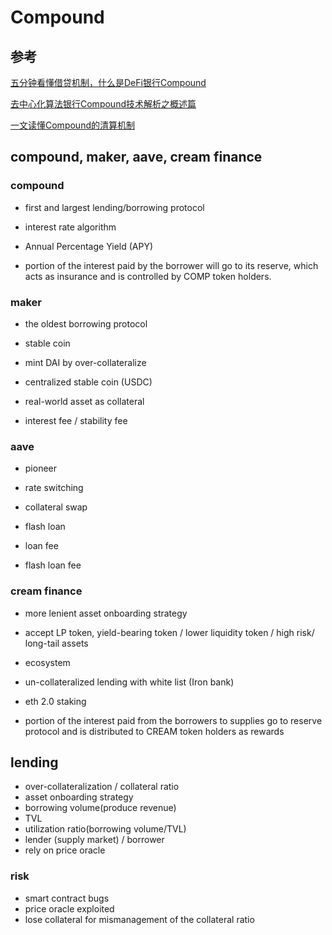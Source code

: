 # Compound

## 参考

[五分钟看懂借贷机制，什么是DeFi银行Compound](https://www.wwsww.cn/btbzixun/2068.html)

[去中心化算法银行Compound技术解析之概述篇](https://zhuanlan.zhihu.com/p/114319666)

[一文读懂Compound的清算机制](https://mzh1.com/762.html)

## compound, maker, aave, cream finance

### compound
* first and largest lending/borrowing protocol 
* interest rate algorithm 
* Annual Percentage Yield (APY)

* portion of the interest paid by the borrower will go to its reserve, which acts as insurance and is controlled by COMP token holders.

### maker
* the oldest borrowing protocol
* stable coin  
* mint DAI by over-collateralize
* centralized stable coin (USDC) 
* real-world asset as collateral

* interest fee / stability fee

### aave
* pioneer
* rate switching
* collateral swap
* flash loan

* loan fee
* flash loan fee

### cream finance
* more lenient asset onboarding strategy
* accept LP token, yield-bearing token / lower liquidity token / high risk/ long-tail assets
* ecosystem
* un-collateralized lending with white list (Iron bank)
* eth 2.0 staking

* portion of the interest paid from the borrowers to supplies go to reserve protocol and is distributed to  CREAM token holders as rewards

## lending
* over-collateralization / collateral ratio
* asset onboarding strategy
* borrowing volume(produce revenue)
* TVL
* utilization ratio(borrowing volume/TVL)
* lender (supply market) / borrower
* rely on price oracle

### risk
* smart contract bugs
* price oracle exploited
* lose collateral for mismanagement of the collateral ratio

